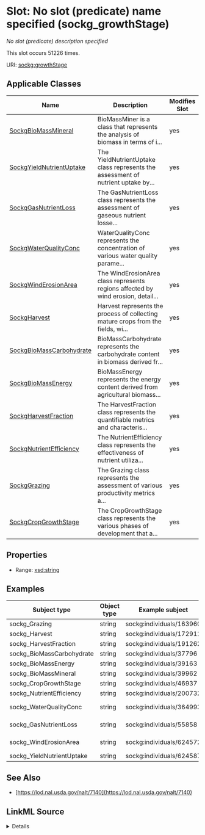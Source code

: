 

# Slot: No slot (predicate) name specified (sockg_growthStage)


_No slot (predicate) description specified_






This slot occurs 51226 times.


URI: [sockg:growthStage](https://idir.uta.edu/sockg-ontology/docs/growthStage)



<!-- no inheritance hierarchy -->





## Applicable Classes

| Name | Description | Modifies Slot |
| --- | --- | --- |
| [SockgBioMassMineral](../classes/SockgBioMassMineral.md) | BioMassMiner is a class that represents the analysis of biomass in terms of i... |  yes  |
| [SockgYieldNutrientUptake](../classes/SockgYieldNutrientUptake.md) | The YieldNutrientUptake class represents the assessment of nutrient uptake by... |  yes  |
| [SockgGasNutrientLoss](../classes/SockgGasNutrientLoss.md) | The GasNutrientLoss class represents the assessment of gaseous nutrient losse... |  yes  |
| [SockgWaterQualityConc](../classes/SockgWaterQualityConc.md) | WaterQualityConc represents the concentration of various water quality parame... |  yes  |
| [SockgWindErosionArea](../classes/SockgWindErosionArea.md) | The WindErosionArea class represents regions affected by wind erosion, detail... |  yes  |
| [SockgHarvest](../classes/SockgHarvest.md) | Harvest represents the process of collecting mature crops from the fields, wi... |  yes  |
| [SockgBioMassCarbohydrate](../classes/SockgBioMassCarbohydrate.md) | BioMassCarbohydrate represents the carbohydrate content in biomass derived fr... |  yes  |
| [SockgBioMassEnergy](../classes/SockgBioMassEnergy.md) | BioMassEnergy represents the energy content derived from agricultural biomass... |  yes  |
| [SockgHarvestFraction](../classes/SockgHarvestFraction.md) | The HarvestFraction class represents the quantifiable metrics and characteris... |  yes  |
| [SockgNutrientEfficiency](../classes/SockgNutrientEfficiency.md) | The NutrientEfficiency class represents the effectiveness of nutrient utiliza... |  yes  |
| [SockgGrazing](../classes/SockgGrazing.md) | The Grazing class represents the assessment of various productivity metrics a... |  yes  |
| [SockgCropGrowthStage](../classes/SockgCropGrowthStage.md) | The CropGrowthStage class represents the various phases of development that a... |  yes  |







## Properties

* Range: [xsd:string](http://www.w3.org/2001/XMLSchema#string)






## Examples

| Subject type | Object type | Example subject | Example object | Occurrences |
| --- | --- | --- | --- | --- |
| sockg_Grazing | string | sockg:individuals/163960 | Maturity | 6683 |
| sockg_Harvest | string | sockg:individuals/172911 | Harvest | 17240 |
| sockg_HarvestFraction | string | sockg:individuals/191262 | V7 | 9407 |
| sockg_BioMassCarbohydrate | string | sockg:individuals/37796 | Maturity | 1367 |
| sockg_BioMassEnergy | string | sockg:individuals/39163 | Harvest | 799 |
| sockg_BioMassMineral | string | sockg:individuals/39962 | Maturity | 6723 |
| sockg_CropGrowthStage | string | sockg:individuals/46937 | R6 | 4896 |
| sockg_NutrientEfficiency | string | sockg:individuals/200732 | Maturity | 2791 |
| sockg_WaterQualityConc | string | sockg:individuals/364993 | Pre-graze | 812 |
| sockg_GasNutrientLoss | string | sockg:individuals/55858 | Pre-graze | 64 |
| sockg_WindErosionArea | string | sockg:individuals/624572 | Pre-graze | 15 |
| sockg_YieldNutrientUptake | string | sockg:individuals/624587 | Harvest | 429 |


## See Also

* [https://lod.nal.usda.gov/nalt/7140](https://lod.nal.usda.gov/nalt/7140)



## LinkML Source

<details>

```yaml
name: sockg_growthStage
annotations:
  count:
    tag: count
    value: 51226
description: No slot (predicate) description specified
title: No slot (predicate) name specified
examples:
- object:
    example_object: Maturity
    example_object_type: string
    example_predicate: sockg:growthStage
    example_subject: sockg:individuals/163960
    example_subject_type: sockg_Grazing
- object:
    example_object: Harvest
    example_object_type: string
    example_predicate: sockg:growthStage
    example_subject: sockg:individuals/172911
    example_subject_type: sockg_Harvest
- object:
    example_object: V7
    example_object_type: string
    example_predicate: sockg:growthStage
    example_subject: sockg:individuals/191262
    example_subject_type: sockg_HarvestFraction
- object:
    example_object: Maturity
    example_object_type: string
    example_predicate: sockg:growthStage
    example_subject: sockg:individuals/37796
    example_subject_type: sockg_BioMassCarbohydrate
- object:
    example_object: Harvest
    example_object_type: string
    example_predicate: sockg:growthStage
    example_subject: sockg:individuals/39163
    example_subject_type: sockg_BioMassEnergy
- object:
    example_object: Maturity
    example_object_type: string
    example_predicate: sockg:growthStage
    example_subject: sockg:individuals/39962
    example_subject_type: sockg_BioMassMineral
- object:
    example_object: R6
    example_object_type: string
    example_predicate: sockg:growthStage
    example_subject: sockg:individuals/46937
    example_subject_type: sockg_CropGrowthStage
- object:
    example_object: Maturity
    example_object_type: string
    example_predicate: sockg:growthStage
    example_subject: sockg:individuals/200732
    example_subject_type: sockg_NutrientEfficiency
- object:
    example_object: Pre-graze
    example_object_type: string
    example_predicate: sockg:growthStage
    example_subject: sockg:individuals/364993
    example_subject_type: sockg_WaterQualityConc
- object:
    example_object: Pre-graze
    example_object_type: string
    example_predicate: sockg:growthStage
    example_subject: sockg:individuals/55858
    example_subject_type: sockg_GasNutrientLoss
- object:
    example_object: Pre-graze
    example_object_type: string
    example_predicate: sockg:growthStage
    example_subject: sockg:individuals/624572
    example_subject_type: sockg_WindErosionArea
- object:
    example_object: Harvest
    example_object_type: string
    example_predicate: sockg:growthStage
    example_subject: sockg:individuals/624587
    example_subject_type: sockg_YieldNutrientUptake
from_schema: soc-kg
see_also:
- https://lod.nal.usda.gov/nalt/7140
rank: 1000
slot_uri: sockg:growthStage
alias: sockg_growthStage
domain_of:
- sockg_BioMassCarbohydrate
- sockg_BioMassEnergy
- sockg_BioMassMineral
- sockg_CropGrowthStage
- sockg_GasNutrientLoss
- sockg_Grazing
- sockg_Harvest
- sockg_HarvestFraction
- sockg_NutrientEfficiency
- sockg_WaterQualityConc
- sockg_WindErosionArea
- sockg_YieldNutrientUptake
union_of:
- '{''domain'': ''sockg_WaterQualityArea''}'
- '{''domain'': ''sockg_NutrientEfficiency''}'
- '{''domain'': ''sockg_BioMassEnergy''}'
- '{''domain'': ''sockg_HarvestFraction''}'
- '{''domain'': ''sockg_WaterQualityConc''}'
- '{''domain'': ''sockg_Harvest''}'
- '{''domain'': ''sockg_WindErosionArea''}'
- '{''domain'': ''sockg_BioMassMineral''}'
- '{''domain'': ''sockg_GasNutrientLoss''}'
- '{''domain'': ''sockg_Grazing''}'
- '{''domain'': ''sockg_CropGrowthStage''}'
- '{''domain'': ''sockg_YieldNutrientUptake''}'
- '{''domain'': ''sockg_BioMassCarbohydrate''}'
range: string

```
</details>